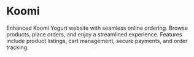 # Koomi
Enhanced Koomi Yogurt website with seamless online ordering. Browse products, place orders, and enjoy a streamlined experience. Features include product listings, cart management, secure payments, and order tracking.
